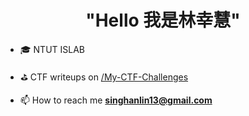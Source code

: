 
<h1 align="center">"Hello 我是林幸慧"</h1>

- 🎓 NTUT ISLAB

- ⛳ CTF writeups on [/My-CTF-Challenges]() 

- 📫 How to reach me **singhanlin13@gmail.com**


